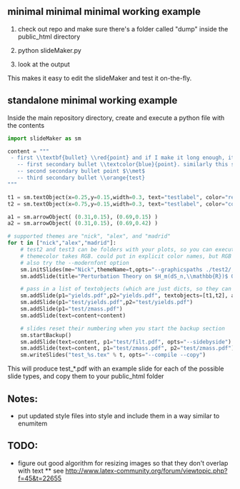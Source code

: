 ## minimal minimal minimal working example
1) check out repo and make sure there's a folder called "dump" inside the public_html directory

2) python slideMaker.py

3) look at the output

This makes it easy to edit the slideMaker and test it on-the-fly.

## standalone minimal working example
Inside the main repository directory, create and execute a python file with the contents
```python
import slideMaker as sm

content = """
 - first \\textbf{bullet} \\red{point} and if I make it long enough, it should wrap to the next line
   -- first secondary bullet \\textcolor{blue}{point}. similarly this should wrap to the next line given enough length
   -- second secondary bullet point $\\met$
   -- third secondary bullet \\orange{test}
"""

t1 = sm.textObject(x=0.25,y=0.15,width=0.3, text="testlabel", color="red", size=0, bold=False) 
t2 = sm.textObject(x=0.75,y=0.15,width=0.3, text="testlabel", color="coolblue", size=0, bold=False) 

a1 = sm.arrowObject( (0.31,0.15), (0.69,0.15) )
a2 = sm.arrowObject( (0.31,0.15), (0.69,0.42) )

# supported themes are "nick", "alex", and "madrid"
for t in ["nick","alex","madrid"]:
    # test2 and test3 can be folders with your plots, so you can execute this script anywhere really
    # themecolor takes RGB. could put in explicit color names, but RGB more robust
    # also try the --modernfont option
    sm.initSlides(me="Nick",themeName=t,opts="--graphicspaths ./test2/,./test3/ --themecolor 51,51,179")
    sm.addSlide(title="Perturbation Theory on $H_m(dS_n,\\mathbb{R})$ Orbifolds of Affine Bundles", opts="--shorttitle snarxiv hep-th")

    # pass in a list of textobjects (which are just dicts, so they can be modified too)
    sm.addSlide(p1="yields.pdf",p2="yields.pdf", textobjects=[t1,t2], arrowobjects=[a1,a2])
    sm.addSlide(p1="test/yields.pdf",p2="test/yields.pdf")
    sm.addSlide(p1="test/zmass.pdf")
    sm.addSlide(text=content+content)

    # slides reset their numbering when you start the backup section
    sm.startBackup()
    sm.addSlide(text=content, p1="test/filt.pdf", opts="--sidebyside")
    sm.addSlide(text=content, p1="test/zmass.pdf", p2="test/zmass.pdf")
    sm.writeSlides("test_%s.tex" % t, opts="--compile --copy")
```
This will produce test_*.pdf with an example slide for each of the possible slide types, and copy them to your public_html folder

## Notes:
* put updated style files into style and include them in a way similar to enumitem

## TODO:
* figure out good algorithm for resizing images so that they don't overlap with text
** see http://www.latex-community.org/forum/viewtopic.php?f=45&t=22655
